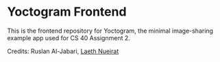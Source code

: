 # Yoctogram Frontend

This is the frontend repository for Yoctogram, the minimal image-sharing example app used for CS 40 Assignment 2.

Credits: Ruslan Al-Jabari, [Laeth Nueirat](https://github.com/laeth0/instagram-clone)

